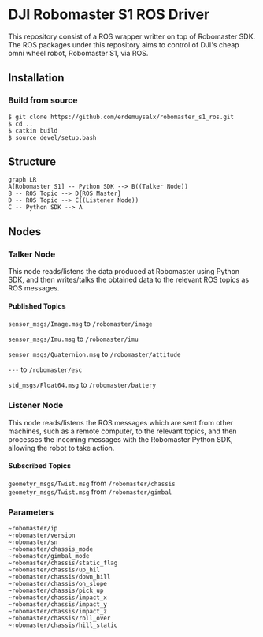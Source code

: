# DJI Robomaster S1 ROS Driver

This repository consist of a ROS wrapper writter on top of Robomaster SDK. The ROS packages under this repository aims to control of DJI's cheap omni wheel robot, Robomaster S1, via ROS.
## Installation

### Build from source

```$ cd <catkin_ws/src>
$ git clone https://github.com/erdemuysalx/robomaster_s1_ros.git
$ cd ..
$ catkin build
$ source devel/setup.bash
```

## Structure

```mermaid
graph LR
A[Robomaster S1] -- Python SDK --> B((Talker Node))
B -- ROS Topic --> D{ROS Master}
D -- ROS Topic --> C((Listener Node)) 
C -- Python SDK --> A
```

## Nodes

### Talker Node

This node reads/listens the data produced at Robomaster using Python SDK, and then writes/talks the obtained data to the relevant ROS topics as ROS messages.
#### Published Topics
`sensor_msgs/Image.msg` to  `/robomaster/image`

`sensor_msgs/Imu.msg` to `/robomaster/imu`

`sensor_msgs/Quaternion.msg` to `/robomaster/attitude`

`---` to `/robomaster/esc`

`std_msgs/Float64.msg` to `/robomaster/battery`

### Listener Node

This node reads/listens the ROS messages which are sent from other machines, such as a remote computer, to the relevant topics, and then processes the incoming messages with the Robomaster Python SDK, allowing the robot to take action.    

#### Subscribed Topics
`geometyr_msgs/Twist.msg` from `/robomaster/chassis`
`geometyr_msgs/Twist.msg` from `/robomaster/gimbal`

### Parameters
```
~robomaster/ip
~robomaster/version
~robomaster/sn
~robomaster/chassis_mode
~robomaster/gimbal_mode
~robomaster/chassis/static_flag
~robomaster/chassis/up_hil
~robomaster/chassis/down_hill
~robomaster/chassis/on_slope
~robomaster/chassis/pick_up
~robomaster/chassis/impact_x
~robomaster/chassis/impact_y
~robomaster/chassis/impact_z
~robomaster/chassis/roll_over
~robomaster/chassis/hill_static
```
